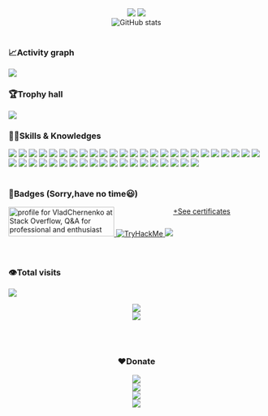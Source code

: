 <div style="text-align:center" align="center">
  <img src="https://media.tenor.com/YwkWZB25vQ4AAAAd/patrick-bateman.gif"/>
  <img src="https://github-readme-stats.vercel.app/api/top-langs/?username=VladChernenko&layout=compact&theme=tokyonight&hide_border=true&hide=html&card_width=500"/>
  <br/>
<img src="https://github-readme-streak-stats.herokuapp.com?user=VladChernenko&theme=dark&date_format=M%20j%5B%2C%20Y%5D&background=0D1116&fire=2945AE&border=5493F7&ring=5493F7&currStreakLabel=5493F7" alt="GitHub stats"/>
</div>

<br/>




### 📈Activity graph
<!--STATS-->
<img src="https://github-readme-activity-graph.cyclic.app/graph/?username=VladChernenko&bg_color=000000&color=F8D866&line=060F8E&point=FFFFFF&hide_border=true">

<br/>

### 🏆Trophy hall
<img src="https://github-profile-trophy.vercel.app/?username=VladChernenko"/>

<br/>

### 🐱‍💻Skills & Knowledges
<div>
<img src="https://img.shields.io/badge/Node.js-43853D?style=for-the-badge&logo=node.js&logoColor=white">
<img src="https://img.shields.io/badge/JavaScript-F7DF1E?style=for-the-badge&logo=javascript&logoColor=black">
<img src="https://img.shields.io/badge/Rust-000000?style=for-the-badge&logo=rust&logoColor=white"/>
<img src="https://img.shields.io/badge/Java-ED8B00?style=for-the-badge&logo=java&logoColor=white"/>
<img src="https://img.shields.io/badge/Go-00ADD8?style=for-the-badge&logo=go&logoColor=white"/>
<img src="https://img.shields.io/badge/WebAssembly-654FF0?style=for-the-badge&logo=WebAssembly&logoColor=white"/>
<img src="https://img.shields.io/badge/Python-FFD43B?style=for-the-badge&logo=python&logoColor=blue"/>

<img src="https://img.shields.io/badge/Electron-2B2E3A?style=for-the-badge&logo=electron&logoColor=9FEAF9"/>
<img src="https://img.shields.io/badge/Docker-2CA5E0?style=for-the-badge&logo=docker&logoColor=white"/>
<img src="https://img.shields.io/badge/Python-FFD43B?style=for-the-badge&logo=python&logoColor=blue"/>
<img src="https://img.shields.io/badge/Blockchain.com-121D33?logo=blockchaindotcom&logoColor=fff&style=for-the-badge"/>
<img src="https://img.shields.io/badge/Amazon_AWS-FF9900?style=for-the-badge&logo=amazonaws&logoColor=white"/>
<img src="https://img.shields.io/badge/Cloudflare-F38020?style=for-the-badge&logo=Cloudflare&logoColor=white"/>
  <img src="https://img.shields.io/badge/Heroku-430098?style=for-the-badge&logo=heroku&logoColor=white"/>
  <img src="https://img.shields.io/badge/Twilio-F22F46?style=for-the-badge&logo=Twilio&logoColor=white"/>
<img src="https://img.shields.io/badge/MongoDB-4EA94B?style=for-the-badge&logo=mongodb&logoColor=white"/>
<img src="https://img.shields.io/badge/redis-%23DD0031.svg?&style=for-the-badge&logo=redis&logoColor=white"/>
<img src="https://img.shields.io/badge/MySQL-005C84?style=for-the-badge&logo=mysql&logoColor=white"/>
<img src="https://img.shields.io/badge/Coursera-0056D2?style=for-the-badge&logo=Coursera&logoColor=white"/>
<img src="https://img.shields.io/badge/Ansible-000000?style=for-the-badge&logo=ansible&logoColor=white"/>
<img src="https://img.shields.io/badge/Express.js-000000?style=for-the-badge&logo=express&logoColor=white"/>

<img src="https://img.shields.io/badge/fastify-202020?style=for-the-badge&logo=fastify&logoColor=white"/>

<img src="https://img.shields.io/badge/GitBook-7B36ED?style=for-the-badge&logo=gitbook&logoColor=white"/>

<img src="https://img.shields.io/badge/GitHub%20Pages-222222?style=for-the-badge&logo=GitHub%20Pages&logoColor=white"/>

<img src="https://img.shields.io/badge/GitKraken-179287?style=for-the-badge&logo=GitKraken&logoColor=white"/>

<img src="https://img.shields.io/badge/Jupyter-F37626.svg?&style=for-the-badge&logo=Jupyter&logoColor=white"/>

<img src="https://img.shields.io/badge/kubernetes-326ce5.svg?&style=for-the-badge&logo=kubernetes&logoColor=white"/>

<img src="https://img.shields.io/badge/Markdown-000000?style=for-the-badge&logo=markdown&logoColor=white"/>

<img src="https://img.shields.io/badge/Nginx-009639?style=for-the-badge&logo=nginx&logoColor=white"/>

<img src="https://img.shields.io/badge/Shell_Script-121011?style=for-the-badge&logo=gnu-bash&logoColor=white"/>

<img src="https://img.shields.io/badge/Socket.io-010101?&style=for-the-badge&logo=Socket.io&logoColor=white"/>

<img src="https://img.shields.io/badge/web3.js-F16822?style=for-the-badge&logo=web3.js&logoColor=white"/>

<img src="https://img.shields.io/badge/PyCharm-000000.svg?&style=for-the-badge&logo=PyCharm&logoColor=white"/>
<img src="https://img.shields.io/badge/Visual_Studio-5C2D91?style=for-the-badge&logo=visual%20studio&logoColor=white"/>
<img src="https://img.shields.io/badge/Pandas-2C2D72?style=for-the-badge&logo=pandas&logoColor=white"/>
<img src="https://img.shields.io/badge/Numpy-777BB4?style=for-the-badge&logo=numpy&logoColor=white"/>
<img src="https://img.shields.io/badge/Solidity-e6e6e6?style=for-the-badge&logo=solidity&logoColor=black"/>
<img src="https://img.shields.io/badge/Debian-A81D33?style=for-the-badge&logo=debian&logoColor=white"/>
<img src="https://img.shields.io/badge/Kali_Linux-557C94?style=for-the-badge&logo=kali-linux&logoColor=white"/>
<img src="https://img.shields.io/badge/Windows_11-0078d4?style=for-the-badge&logo=windows-11&logoColor=white"/>
<img src="https://img.shields.io/badge/HackTheBox-111927?style=for-the-badge&logo=Hack%20The%20Box&logoColor=9FEF00"/>
<img src="https://img.shields.io/badge/Snyk-4C4A73?style=for-the-badge&logo=snyk&logoColor=white"/>


<img src="https://img.shields.io/badge/WebStorm-000000?style=for-the-badge&logo=WebStorm&logoColor=white"/>

<img src="https://img.shields.io/badge/Visual_Studio_Code-0078D4?style=for-the-badge&logo=visual%20studio%20code&logoColor=white"/>

</div>

<br/>
  
### 📛Badges (Sorry,have no time😃)

<div style="display:flex">
<div>
<a href="https://stackoverflow.com/users/18521368/vladchernenko">
  <img src="https://stackoverflow.com/users/flair/18521368.png" width="208" height="58" alt="profile for VladChernenko at Stack Overflow, Q&amp;A for professional and enthusiast programmers" title="profile for VladChernenko at Stack Overflow, Q&amp;A for professional and enthusiast programmers">
</a>
<a href="">
<img src="https://tryhackme-badges.s3.amazonaws.com/MausClaus.png" alt="TryHackMe">
</a>
<a href="https://app.hackthebox.com/profile/315366">
<img src="https://www.hackthebox.com/badge/image/315366">
</a>
</div>
<br/>
  <div align="center">
  <a href="https://github.com/VladChernenko/Certificates">+See certificates</a>
  </div>

</div>
<br/><br/>

### 👁️Total visits
<img align="center" src="https://profile-counter.glitch.me/VladChernenko/count.svg"/>

<p align="center">
<img src="https://readme-typing-svg.herokuapp.com?font=Major+Mono+Display&color=F70000FF&size=25&center=true&vCenter=true&lines=Knowledge+is+power"><br/>
<img src="https://c.tenor.com/3bTxZ4HdrysAAAAC/pixels-neon.gif">
</p>

<br/><br/>

<div align="center">

### ❤️Donate

<a href="https://ru.mastering.klyntar.org/beginning/socialnye-seti-and-ssylki" target="_blank">
<img src="https://img.shields.io/badge/Bitcoin-000000?style=for-the-badge&logo=bitcoin&logoColor=orange">
</a>
<br/>
<a href="https://ru.mastering.klyntar.org/beginning/socialnye-seti-and-ssylki" target="_blank">
<img src="https://img.shields.io/badge/Ethereum-3C3C3D?style=for-the-badge&logo=Ethereum&logoColor=white&color=black">
</a>
<br/>
<a href="https://ru.mastering.klyntar.org/beginning/socialnye-seti-and-ssylki" target="_blank">
<img src="https://img.shields.io/badge/Litecoin-A6A9AA?style=for-the-badge&logo=Litecoin&logoColor=white&color=black">
</a>
<br/>
<a href="https://ru.mastering.klyntar.org/beginning/socialnye-seti-and-ssylki" target="_blank">
<img src="https://img.shields.io/badge/monero-FF6600?style=for-the-badge&logo=monero&logoColor=white">
</a>

</div>
